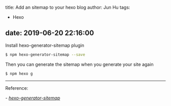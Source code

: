 title: Add an sitemap to your hexo blog
author: Jun Hu
tags:
  - Hexo

date: 2019-06-20 22:16:00
---
Install hexo-generator-sitemap plugin
```bash
$ npm hexo-generator-sitemap --save
```
<!-- more -->

Then you can generate the sitemap when you generate your site again 
```bash
$ npm hexo g
```
----------



Reference:


*- [hexo-generator-sitemap](https://github.com/hexojs/hexo-generator-sitemap)*
